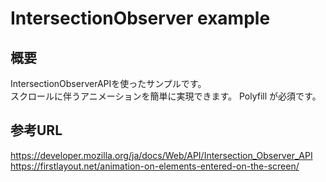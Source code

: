 # IntersectionObserver example
## 概要
IntersectionObserverAPIを使ったサンプルです。  
スクロールに伴うアニメーションを簡単に実現できます。
Polyfill が必須です。

## 参考URL
https://developer.mozilla.org/ja/docs/Web/API/Intersection_Observer_API
https://firstlayout.net/animation-on-elements-entered-on-the-screen/
